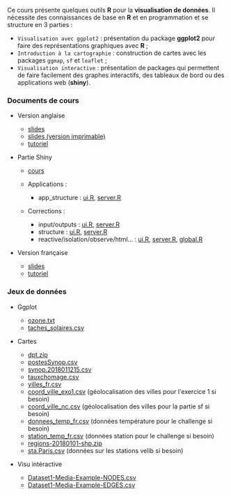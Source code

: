 
Ce cours présente quelques outils **R** pour la **visualisation de données**. Il nécessite des connaissances de base en **R** et en programmation et se structure en 3 parties :

* `Visualisation avec ggplot2` : présentation du package **ggplot2** pour faire des représentations graphiques avec **R** ;
* `Introduction à la cartographie` : construction de cartes avec les packages `ggmap`, `sf` et `leaflet` ;
* `Visualisation interactive` : présentation de packages qui permettent de faire facilement des graphes interactifs, des tableaux de bord ou des applications web (**shiny**).



### Documents de cours

- Version anglaise
    * [slides](pres_dataviz.pdf)
    * [slides (version imprimable)](pres_dataviz_article.pdf)
    * [tutoriel](https://lrouviere.github.io/TUTO_DATAVIZ/)
    
- Partie Shiny
    * [cours](pres_shiny.pdf)
    * Applications :
        * app_structure : [ui.R](SHINY_APP/app_structure/ui.R), [server.R](SHINY_APP/app_structure/server.R)
        
    * Corrections :
        * input/outputs : [ui.R](SHINY_APP/app_input_output_correction/ui.R), [server.R](SHINY_APP/app_input_output_correction/server.R)
        * structure : [ui.R](), [server.R]()
        * reactive/isolation/observe/html... : [ui.R](), [server.R](), [global.R]()
      
    
- Version française
    * [slides](pres_visu.pdf)
    * [tutoriel](https://lrouviere.github.io/TUTO_VISU/)

<!---
- [slides au format rapport](pres_R_article1.pdf)
--->



### Jeux de données

- Ggplot
  - [ozone.txt](ozone.txt)
  - [taches_solaires.csv](taches_solaires.csv)
  
- Cartes
  - [dpt.zip](dpt.zip)
  - [postesSynop.csv](postesSynop.csv)
  - [synop.2018011215.csv](synop.2018011215.csv)
  - [tauxchomage.csv](tauxchomage.csv)
  - [villes_fr.csv](villes_fr.csv)
  - [coord_ville_exo1.csv](coord_ville_exo1.csv) (géolocalisation des villes pour l'exercice 1 si besoin)
  - [coord_ville_nc.csv](coord_ville_nc.csv) (géolocalisation des villes pour la partie sf si besoin)
  - [donnees_temp_fr.csv](donnees_temp_fr.csv) (données température pour le challenge si besoin)
  - [station_temp_fr.csv](station_temp_fr.csv) (données station pour le challenge si besoin)
  - [regions-20180101-shp.zip](https://www.data.gouv.fr/fr/datasets/contours-des-regions-francaises-sur-openstreetmap/#_)
  - [sta.Paris.csv](sta.Paris.csv) (données sur les stations velib si besoin)
  
- Visu intéractive
  - [Dataset1-Media-Example-NODES.csv](Dataset1-Media-Example-NODES.csv)
  - [Dataset1-Media-Example-EDGES.csv](Dataset1-Media-Example-EDGES.csv)
  
  
  
